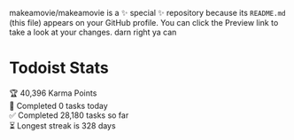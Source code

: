 makeamovie/makeamovie is a ✨ special ✨ repository because its `README.md` (this file) appears on your GitHub profile.
You can click the Preview link to take a look at your changes. darn right ya can

# Todoist Stats

<!-- TODO-IST:START -->
🏆  40,396 Karma Points           
🌸  Completed 0 tasks today           
✅  Completed 28,180 tasks so far           
⏳  Longest streak is 328 days
<!-- TODO-IST:END -->